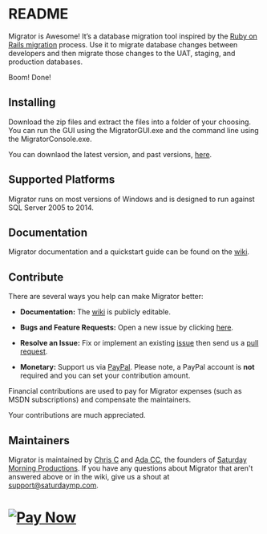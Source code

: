 # README #

Migrator is Awesome!  It’s a database migration tool inspired by the [Ruby on Rails migration](http://edgeguides.rubyonrails.org/active_record_migrations.html) process.  Use it to migrate database changes between developers and then migrate those changes to the UAT, staging, and production databases.

Boom! Done! 

## Installing ##

Download the zip files and extract the files into a folder of your choosing.  You can run the GUI using the MigratorGUI.exe and the command line using the MigratorConsole.exe.

You can downlaod the latest version, and past versions, [here](https://bitbucket.org/saturdaymp/migrator/downloads).

## Supported Platforms ##

Migrator runs on most versions of Windows and is designed to run against SQL Server 2005 to 2014.

## Documentation ##

Migrator documentation and a quickstart guide can be found on the [wiki](https://bitbucket.org/saturdaymp/migrator/wiki/Home).

## Contribute ##

There are several ways you help can make Migrator better:

- **Documentation:** The [wiki](https://bitbucket.org/saturdaymp/migrator/wiki) is publicly editable.

- **Bugs and Feature Requests:** Open a new issue by clicking [here](https://bitbucket.org/saturdaymp/migrator/issues).

- **Resolve an Issue:** Fix or implement an existing [issue](https://bitbucket.org/saturdaymp/migrator/issues?status=new&status=open) then send us a [pull request](https://confluence.atlassian.com/bitbucket/work-with-pull-requests-223220593.html).

- **Monetary:** Support us via [PayPal](https://www.paypal.com/cgi-bin/webscr?cmd=_s-xclick&hosted_button_id=BZMRHHT7A43C2). Please note, a PayPal account is **not** required and you can set your contribution amount.

Financial contributions are used to pay for Migrator expenses (such as MSDN subscriptions) and compensate the maintainers.

Your contributions are much appreciated.

## Maintainers ##

Migrator is maintained by [Chris C](https://bitbucket.org/chris_c/) and [Ada CC](https://bitbucket.org/AdaChan-Cumming/), the founders of [Saturday Morning Productions](http://saturdaymp.com/).  If you have any questions about Migrator that aren't answered above or in the wiki, give us a shout at <support@saturdaymp.com>.

# [![Pay Now](https://www.paypalobjects.com/en_US/i/btn/btn_paynowCC_LG.gif)](https://www.paypal.com/cgi-bin/webscr?cmd=_s-xclick&hosted_button_id=BZMRHHT7A43C2) #